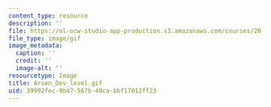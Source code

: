 ```yaml
---
content_type: resource
description: ''
file: https://ol-ocw-studio-app-production.s3.amazonaws.com/courses/20-020-introduction-to-biological-engineering-design-spring-2009/39992fec9b47567b49cabbf17012ff23_Arsen_Dev_level.gif
file_type: image/gif
image_metadata:
  caption: ''
  credit: ''
  image-alt: ''
resourcetype: Image
title: Arsen_Dev_level.gif
uid: 39992fec-9b47-567b-49ca-bbf17012ff23
---
```

